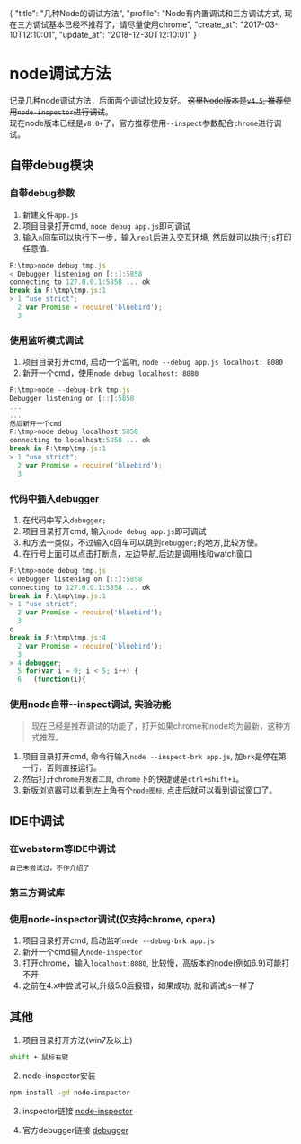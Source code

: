 {
  "title": "几种Node的调试方法",
  "profile": "Node有内置调试和三方调试方式, 现在三方调试基本已经不推荐了，请尽量使用chrome",
  "create_at": "2017-03-10T12:10:01",
  "update_at": "2018-12-30T12:10:01"
}
# node调试方法

记录几种node调试方法，后面两个调试比较友好。
~~这里Node版本是`v4.5`, 推荐使用`node-inspector`进行调试~~。  
现在node版本已经是`v8.0+`了，官方推荐使用`--inspect`参数配合`chrome`进行调试。

## 自带debug模块
### 自带debug参数
1. 新建文件`app.js`
2. 项目目录打开cmd, `node debug app.js`即可调试
3. 输入`n`回车可以执行下一步，输入`repl`后进入交互环境, 然后就可以执行`js`打印任意值.
```javascript
F:\tmp>node debug tmp.js
< Debugger listening on [::]:5858
connecting to 127.0.0.1:5858 ... ok
break in F:\tmp\tmp.js:1
> 1 "use strict";
  2 var Promise = require('bluebird');
  3
```

### 使用监听模式调试
1. 项目目录打开cmd, 启动一个监听, `node --debug app.js localhost: 8080`
2. 新开一个cmd，使用`node debug localhost: 8080`
```javascript
F:\tmp>node --debug-brk tmp.js
Debugger listening on [::]:5858
...
...
然后新开一个cmd
F:\tmp>node debug localhost:5858
connecting to localhost:5858 ... ok
break in F:\tmp\tmp.js:1
> 1 "use strict";
  2 var Promise = require('bluebird');
  3
```

### 代码中插入debugger
1. 在代码中写入`debugger;`
2. 项目目录打开cmd, 输入`node debug app.js`即可调试
3. 和方法一类似，不过输入c回车可以跳到`debugger;`的地方,比较方便。
4. 在行号上面可以点击打断点，左边导航,后边是调用栈和watch窗口
```javascript
F:\tmp>node debug tmp.js
< Debugger listening on [::]:5858
connecting to 127.0.0.1:5858 ... ok
break in F:\tmp\tmp.js:1
> 1 "use strict";
  2 var Promise = require('bluebird');
  3
c
break in F:\tmp\tmp.js:4
  2 var Promise = require('bluebird');
  3
> 4 debugger;
  5 for(var i = 0; i < 5; i++) {
  6   (function(i){
```

### 使用node自带--inspect调试, ~~实验功能~~
> 现在已经是推荐调试的功能了，打开如果chrome和node均为最新，这种方式推荐。
1. 项目目录打开cmd, 命令行输入`node --inspect-brk app.js`, 加`brk`是停在第一行，否则直接运行。
2. 然后打开`chrome开发者工具`, `chrome`下的快捷键是`ctrl+shift+i`。
3. 新版浏览器可以看到左上角有个`node图标`, 点击后就可以看到调试窗口了。

## IDE中调试
### 在webstorm等IDE中调试
```javascript
自己未尝试过，不作介绍了
```

### 第三方调试库
### 使用node-inspector调试(仅支持chrome, opera)
1. 项目目录打开cmd, 启动监听`node --debug-brk app.js`
2. 新开一个cmd输入`node-inspector`
3. 打开chrome，输入`localhost:8080`, 比较慢，高版本的node(例如6.9)可能打不开
4. 之前在4.x中尝试可以,升级5.0后报错，如果成功, 就和调试js一样了

## 其他

1. 项目目录打开方法(win7及以上)
```bash
shift + 鼠标右键
```

2. node-inspector安装
```bash
npm install -gd node-inspector
```

3. inspector链接
[node-inspector](https://github.com/node-inspector/node-inspector)

4. 官方debugger链接
[debugger](https://nodejs.org/api/debugger.html)
